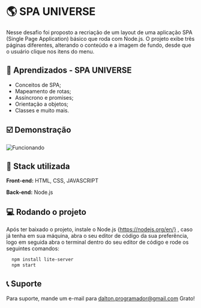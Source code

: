 
# 🌎 SPA UNIVERSE

Nesse desafio foi proposto a recriação de um layout de uma aplicação SPA (Single Page Application) básico que roda com Node.js.
O projeto exibe três páginas diferentes, alterando o conteúdo e a imagem de fundo, desde que o usuário clique nos itens do menu.


## 🚀 Aprendizados - SPA UNIVERSE

* Conceitos de SPA;
* Mapeamento de rotas;
* Assíncrono e promises;
* Orientação a objetos;
* Classes e muito mais.


## ☑️ Demonstração
![Funcionando](https://i.imgur.com/Z11aWCL.gif)


## 🧪  Stack utilizada

**Front-end:** HTML, CSS, JAVASCRIPT

**Back-end:** Node.js


## 💻 Rodando o projeto

Após ter baixado o projeto, instale o Node.js {https://nodejs.org/en/} , caso já tenha em sua máquina, abra o seu editor de código da sua preferência, logo em seguida abra o terminal dentro do seu editor de código e rode os seguintes comandos:

```bash
  npm install lite-server
  npm start
```
    
## 📞 Suporte

Para suporte, mande um e-mail para dalton.programador@gmail.com
Grato!

